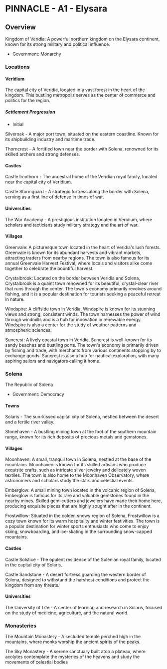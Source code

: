 # PINNACLE - A1 - Elysara

## Overview

Kingdom of Veridia: A powerful northern kingdom on the Elysara continent, known for its strong military and political influence.

* Government: Monarchy

### Locations

#### Veridium
The capital city of Veridia, located in a vast forest in the heart of the kingdom. This bustling metropolis
serves as the center of commerce and politics for the region.

##### Settlement Progression

* Initial

Silveroak - A major port town, situated on the eastern coastline. Known for its shipbuilding industry and maritime trade.

Thorncrest - A fortified town near the border with Solena, renowned for its skilled archers and strong defenses.

#### Castles

Castle Ironthorn - The ancestral home of the Veridian royal family, located near the capital city of Veridium.

Castle Stormguard - A strategic fortress along the border with Solena, serving as a first line of defense in times of war.

#### Universities

The War Academy - A prestigious institution located in Veridium, where scholars and tacticians study military strategy
and the art of war.

#### Villages

Greenvale: A picturesque town located in the heart of Veridia's lush forests. Greenvale is known for its abundant
harvests and vibrant markets, attracting traders from nearby regions. The town is also famous for its annual
Greenvale Harvest Festival, where locals and visitors alike come together to celebrate the bountiful harvest.

Crystalbrook: Located on the border between Veridia and Solena, Crystalbrook is a quaint town renowned for its beautiful,
crystal-clear river that runs through the center. The town's economy primarily revolves around fishing, and it is a popular
destination for tourists seeking a peaceful retreat in nature.

Windspire: A cliffside town in Veridia, Windspire is known for its stunning views and strong, consistent winds. The town
harnesses the power of wind through windmills and is a hub for innovation in renewable energy. Windspire is also a center
for the study of weather patterns and atmospheric sciences.

Suncrest: A lively coastal town in Veridia, Suncrest is well-known for its sandy beaches and bustling ports. The town's
economy is primarily driven by fishing and trade, with merchants from various continents stopping by to exchange goods.
Suncrest is also a hub for nautical exploration, with many aspiring sailors and navigators calling it home.

### Solena

The Republic of Solena

* Government: Democracy

#### Towns

Solaris - The sun-kissed capital city of Solena, nestled between the desert and a fertile river valley.

Stonehaven - A bustling mining town at the foot of the southern mountain range, known for its rich deposits of precious
metals and gemstones.

#### Villages

Moonhaven: A small, tranquil town in Solena, nestled at the base of the mountains. Moonhaven is known for its skilled
artisans who produce exquisite crafts, such as intricate silver jewelry and delicately woven textiles. The town is also
home to the Moonhaven Observatory, where astronomers and scholars study the stars and celestial events.

Emberglow: A small mining town located in the volcanic region of Solena, Emberglow is famous for its rare and valuable
gemstones found in the nearby mines. Skilled gem-cutters and jewelers have made their home here, producing exquisite pieces
that are highly sought after in the continent.

Frostwillow: Situated in the colder, snowy region of Solena, Frostwillow is a cozy town known for its warm hospitality
and winter festivities. The town is a popular destination for winter sports enthusiasts who come to enjoy skiing,
snowboarding, and ice-skating in the surrounding snow-capped mountains.

#### Castles

Castle Solstice - The opulent residence of the Solenian royal family, located in the capital city of Solaris.

Castle Sandstone - A desert fortress guarding the western border of Solena, designed to withstand the harshest conditions
and protect the kingdom from any threats.

#### Universities

The University of Life - A center of learning and research in Solaris, focused on the study of medicine, agriculture,
and the natural world.

### Monasteries

The Mountain Monastery - A secluded temple perched high in the mountains, where monks worship the ancient spirits of
the peaks.

The Sky Monastery - A serene sanctuary built atop a plateau, where acolytes contemplate the mysteries of the heavens
and study the movements of celestial bodies
